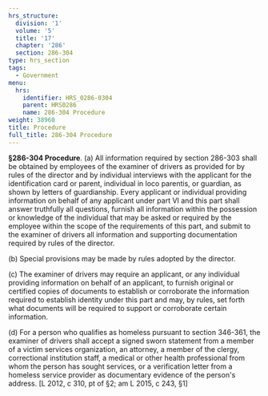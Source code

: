 ```yaml
---
hrs_structure:
  division: '1'
  volume: '5'
  title: '17'
  chapter: '286'
  section: 286-304
type: hrs_section
tags:
  - Government
menu:
  hrs:
    identifier: HRS_0286-0304
    parent: HRS0286
    name: 286-304 Procedure
weight: 38960
title: Procedure
full_title: 286-304 Procedure
---
```

**§286-304 Procedure**. (a) All information required by section 286-303 shall be obtained by employees of the examiner of drivers as provided for by rules of the director and by individual interviews with the applicant for the identification card or parent, individual in loco parentis, or guardian, as shown by letters of guardianship. Every applicant or individual providing information on behalf of any applicant under part VI and this part shall answer truthfully all questions, furnish all information within the possession or knowledge of the individual that may be asked or required by the employee within the scope of the requirements of this part, and submit to the examiner of drivers all information and supporting documentation required by rules of the director.

(b) Special provisions may be made by rules adopted by the director.

(c) The examiner of drivers may require an applicant, or any individual providing information on behalf of an applicant, to furnish original or certified copies of documents to establish or corroborate the information required to establish identity under this part and may, by rules, set forth what documents will be required to support or corroborate certain information.

(d) For a person who qualifies as homeless pursuant to section 346-361, the examiner of drivers shall accept a signed sworn statement from a member of a victim services organization, an attorney, a member of the clergy, correctional institution staff, a medical or other health professional from whom the person has sought services, or a verification letter from a homeless service provider as documentary evidence of the person's address. [L 2012, c 310, pt of §2; am L 2015, c 243, §1]